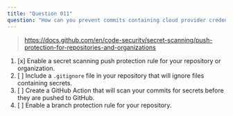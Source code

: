 ```yaml
---
title: "Question 011"
question: "How can you prevent commits containing cloud provider credentials from being pushed to GitHub?"
---
```



> https://docs.github.com/en/code-security/secret-scanning/push-protection-for-repositories-and-organizations
1. [x] Enable a secret scanning push protection rule for your repository or organization.
1. [ ] Include a `.gitignore` file in your repository that will ignore files containing secrets.
1. [ ] Create a GitHub Action that will scan your commits for secrets before they are pushed to GitHub.
1. [ ] Enable a branch protection rule for your repository.
